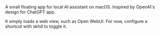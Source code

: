 A small floating app for local AI assistant on macOS.
Inspired by OpenAI's design for ChatGPT app.

It simply loads a web view, such as Open WebUI.
For now, configure a shortcut with skhd to toggle it.

